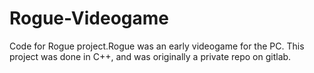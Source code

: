 # Rogue-Videogame
 Code for Rogue project.Rogue was an early videogame for the PC. This project was done in C++, and was originally a private repo on gitlab.
